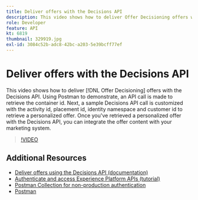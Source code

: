 ```yaml
---
title: Deliver offers with the Decisions API
description: This video shows how to deliver Offer Decisioning offers with the Decisions API. 
role: Developer
feature: API
kt: 6819
thumbnail: 329919.jpg
exl-id: 3084c52b-adc8-42bc-a203-5e39bcff77ef
---
```

# Deliver offers with the Decisions API

This video shows how to deliver [!DNL Offer Decisioning] offers with the Decisions API. Using Postman to demonstrate, an API call is made to retrieve the container id. Next, a sample Decisions API call is customized with the activity id, placement id, identity namespace and customer id to retrieve a personalized offer. Once you've retrieved a personalized offer with the Decisions API, you can integrate the offer content with your marketing system.

>[!VIDEO](https://video.tv.adobe.com/v/329919?quality=12&learn=on)


## Additional Resources

* [Deliver offers using the Decisions API (documentation)](https://experienceleague.adobe.com/docs/offer-decisioning/using/api-reference/offer-delivery/deliver-offers.html)
* [Authenticate and access Experience Platform APIs (tutorial)](https://experienceleague.adobe.com/docs/platform-learn/tutorials/platform-api-authentication.html)
* [Postman Collection for non-production authentication](https://github.com/adobe/experience-platform-postman-samples/tree/master/apis/ims)
* [Postman](https://www.postman.com/)
